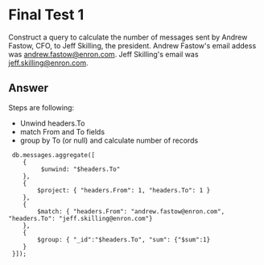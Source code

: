 # Final Test 1

Construct a query to calculate the number of messages sent by Andrew Fastow, CFO, to Jeff Skilling, the president. Andrew Fastow's email addess was andrew.fastow@enron.com. Jeff Skilling's email was jeff.skilling@enron.com. 

## Answer

Steps are following:
* Unwind headers.To
* match From and To fields
* group by To (or null) and calculate number of records

```
 db.messages.aggregate([
    {
         $unwind: "$headers.To"
    },
    {
        $project: { "headers.From": 1, "headers.To": 1 }
    },
    {
        $match: { "headers.From": "andrew.fastow@enron.com", "headers.To": "jeff.skilling@enron.com"}
    },
    {
        $group: { "_id":"$headers.To", "sum": {"$sum":1}
    }
 }]);
```

